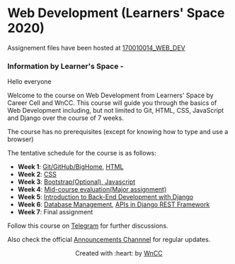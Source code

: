 # Web Development (Learners' Space 2020)

Assignement files have been hosted at [170010014_WEB_DEV](https://github.com/Neilabh21/170010014_WEB_DEV)

### Information by Learner's Space -

Hello everyone

Welcome to the course on Web Development from Learners' Space by Career Cell and WnCC. This course will guide you through the basics of Web Development including, but not limited to Git, HTML, CSS, JavaScript and Django over the course of 7 weeks.

The course has no prerequisites (except for knowing how to type and use a browser)

The tentative schedule for the course is as follows:
 - **Week 1**: [Git/GitHub/BigHome](./Week%201/Git.md), [HTML](./Week%201/HTML.md)
 - **Week 2**: [CSS](./Week%202/CSS.md)
 - **Week 3**: [Bootstrap(Optional), Javascript](./Week%203/Bootstap%2BJavaScript.md)
 - **Week 4**: [Mid-course evaluation(Major assignment)](./Week%204/major_assignment.md)
 - **Week 5**: [Introduction to Back-End Development with Django](./Week%205/README.md)
 - **Week 6**: [Database Management](./Week%206/Databases.md), [APIs in Django REST Framework](./Week%206/REST_APIs.md)
 - **Week 7**: Final assignment

Follow this course on [Telegram](https://t.me/joinchat/SOmrORRVjQmyIpCeUd-OYw) for further discussions.

Also check the official [Announcements Channnel](https://t.me/joinchat/AAAAAEM1ff5yT_ipGJ1pNw) for regular updates.


<p align="center">Created with :heart: by <a href="https://www.wncc-iitb.org/">WnCC</a></p>
